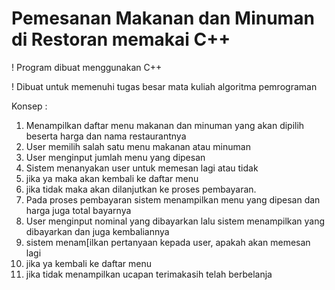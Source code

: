 # Pemesanan Makanan dan Minuman di Restoran memakai C++

! Program dibuat menggunakan C++

! Dibuat untuk memenuhi tugas besar mata kuliah algoritma pemrograman

Konsep :
1. Menampilkan daftar menu makanan dan minuman yang akan dipilih beserta harga dan nama restaurantnya
2. User memilih salah satu menu makanan atau minuman 
3. User menginput jumlah menu yang dipesan
4. Sistem menanyakan user untuk memesan lagi atau tidak
5. jika ya maka akan kembali ke daftar menu
6. jika tidak maka akan dilanjutkan ke proses pembayaran.
7. Pada proses pembayaran sistem menampilkan menu yang dipesan dan harga juga total bayarnya
8. User menginput nominal yang dibayarkan lalu sistem menampilkan yang dibayarkan dan juga kembaliannya 
9. sistem menam[ilkan pertanyaan kepada user, apakah akan memesan lagi
10. jika ya kembali ke daftar menu
11. jika tidak menampilkan ucapan terimakasih telah berbelanja
